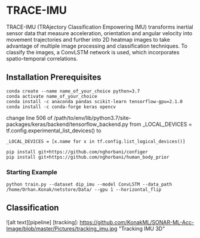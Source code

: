 # TRACE-IMU

TRACE-IMU (TRAjectory Classification Empowering IMU) transforms inertial sensor data that measure acceleration, orientation and angular velocity into movement trajectories and further into 2D heatmap images to take advantage of multiple image processing and classification techniques. To classify the images, a ConvLSTM network is used, which incorporates spatio-temporal correlations.

## Installation Prerequisites

```
conda create --name name_of_your_choice python=3.7
conda activate name_of_your_choice
conda install -c anaconda pandas scikit-learn tensorflow-gpu=2.1.0
conda install -c conda-forge keras opencv
```
change line 506 of /path/to/env/lib/python3.7/site-packages/keras/backend/tensorflow_backend.py from
_LOCAL_DEVICES = tf.config.experimental_list_devices() to
```
_LOCAL_DEVICES = [x.name for x in tf.config.list_logical_devices()]
```
```
pip install git+https://github.com/nghorbani/configer
pip install git+https://github.com/nghorbani/human_body_prior
```

### Starting Example

```
python train.py --dataset dip_imu --model ConvLSTM --data_path /home/Orhan.Konak/netstore/Data/ --gpu 1 --horizontal_flip
```

## Classification

![alt text][pipeline]
[tracking]: https://github.com/KonakML/SONAR-ML-Acc-Image/blob/master/Pictures/tracking_imu.jpg "Tracking IMU 3D"
